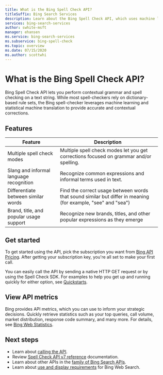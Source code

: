 ```yaml
---
title: What is the Bing Spell Check API?
titleSuffix: Bing Search Services
description: Learn about the Bing Spell Check API, which uses machine learning and statistical machine translation for contextual spell checking.
services: bing-search-services
author: swhite-msft
manager: ehansen
ms.service: bing-search-services
ms.subservice: bing-spell-check
ms.topic: overview
ms.date: 07/15/2020
ms.author: scottwhi
---
```


# What is the Bing Spell Check API?

Bing Spell Check API lets you perform contextual grammar and spell checking on a text string. While most spell-checkers rely on dictionary-based rule sets, the Bing spell-checker leverages machine learning and statistical machine translation to provide accurate and contextual corrections. 


## Features

|Feature|Description
|-|-
|Multiple spell check modes|Multiple spell check modes let you get corrections focused on grammar and/or spelling.
|Slang and informal language recognition|Recognize common expressions and informal terms used in text.
|Differentiate between similar words|Find the correct usage between words that sound similar but differ in meaning (for example, "see" and "sea") 
|Brand, title, and popular usage support|Recognize new brands, titles, and other popular expressions as they emerge


## Get started

To get started using the API, pick the subscription you want from <a href="https://www.microsoft.com/en-us/bing/apis/pricing" target="_blank">Bing API Pricing</a>. After getting your subscription key, you're all set to make your first call. 

You can easily call the API by sending a native HTTP GET request or by using the Spell Check SDK. For examples to help you get up and running quickly for either option, see [Quickstarts](quickstarts/quickstarts.md).


## View API metrics

Bing provides API metrics, which you can use to inform your strategic decisions. Quickly retrieve statistics such as your top queries, call volume, market distribution, response code summary, and many more. For details, see [Bing Web Statistics](../bing-web-search/bing-web-stats.md).


## Next steps

- Learn about [calling the API](how-to/sending-requests.md).
- Review [Spell Check API v7 reference](reference/endpoints.md) documentation.  
- Learn about other APIs in the [family of Bing Search APIs](../bing-web-search/bing-api-comparison.md).
- Learn about [use and display requirements](../bing-web-search/use-display-requirements.md) for Bing Web Search.  

